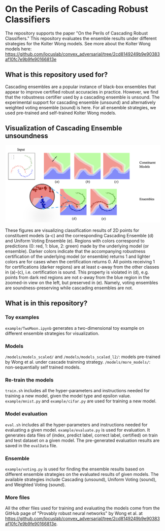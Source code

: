 # On the Perils of Cascading Robust Classifiers
The repository supports the paper "On the Perils of Cascading Robust Classifiers."
This repository evaluates the ensemble results under different strategies for the Kolter Wong models.
See more about the Kolter Wong models here: https://github.com/locuslab/convex_adversarial/tree/2cd8149249b9e90383af10fc7e9b9fe90166813e

## What is this repository used for?
Cascading ensembles are a popular instance of black-box ensembles that appear to improve certified robust accuracies in practice. 
However, we find that the robustness certifier used by a cascading ensemble is unsound. 
The experimental support for cascading ensemble (unsound) and alternatively weighted voting ensemble (sound) is here. 
For all ensemble strategies, we used pre-trained and self-trained Kolter Wong models.

## Visualization of Cascading Ensemble unsoundness

<p align = "center">
<img src = "examples/ensemble.png">
</p>
<p align = "left">
These figures are visualizing classification results of 2D points for constituent models (a-c) and the corresponding Cascading Ensemble (d) and Uniform Voting Ensemble (e). Regions with colors correspond to predictions (0: red, 1: blue, 2: green) made by the underlying model (or ensemble). Darker colors indicate that the accompanying robustness certification of the underlying model (or ensemble) returns 1 and lighter colors are for cases when the certification returns 0. All points receiving 1 for certifications (darker regions) are at least ε-away from the other classes in (a)-(c), i.e. certification is sound. This property is violated in (d), e.g. points from dark red regions are not ε-away from the blue region in the zoomed-in view on the left, but preserved in (e). Namely, voting ensembles are soundness-preserving while cascading ensembles are not.
</p>


## What is in this repository?
### Toy examples
`example/TwoMoon.ipynb` generates a two-dimensional toy example on different ensemble strategies for visualization. 

### Models
`/models/models_scaled/` and `/models/models_scaled_l2/`: models pre-trained by Wong et al. under cascade trainning strategy. 
`/models/more_models/`: non-sequentially self trained models. 

### Re-train the models
`train.sh` includes all the hyper-parameters and instructions needed for training a new model, given the model type and epsilon value.  
`example/mnist.py` and `example/cifar.py` are used for training a new model. 

### Model evaluation
`eval.sh` includes all the hyper-parameters and instructions needed for evaluating a given model. 
`example/evaluate.py` is used for evaluation. 
It generates data files of (index, predict label, correct label, certified) on train and test dataset on a given model.
The pre-generated evaluation results are saved in the `evalData` file. 

### Ensemble
`example/voting.py` is used for finding the ensemble results based on different ensemble strategies on the evaluated results of given models. 
The available strategies include Cascading (unsound), Uniform Voting (sound), and Weighted Voting (sound). 

### More files
All the other files used for training and evaluating the models come from the GitHub page of "Provably robust neural networks" by Wong et al. at https://github.com/locuslab/convex_adversarial/tree/2cd8149249b9e90383af10fc7e9b9fe90166813e.

